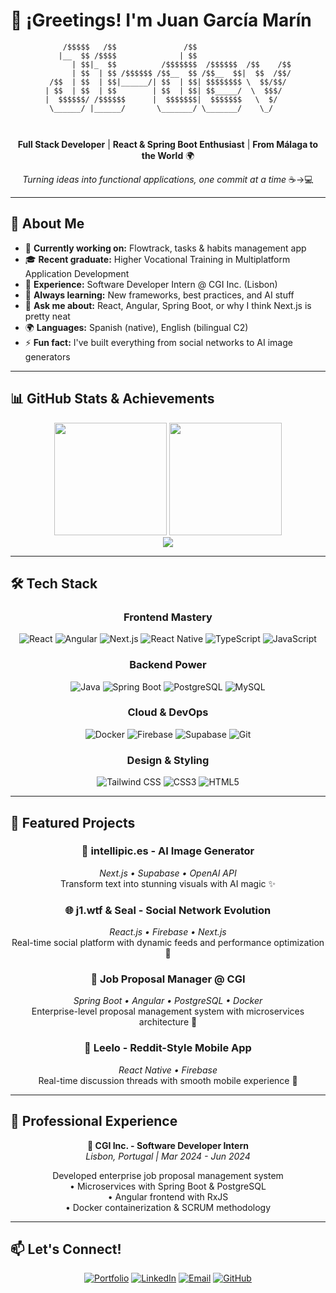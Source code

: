 # 👋 ¡Greetings! I'm Juan García Marín

<div align="center">
  
```
    /$$$$$   /$$               /$$                     
   |__  $$ /$$$$              | $$                     
      | $$|_  $$          /$$$$$$$  /$$$$$$  /$$    /$$
      | $$  | $$ /$$$$$$ /$$__  $$ /$$__  $$|  $$  /$$/
 /$$  | $$  | $$|______/| $$  | $$| $$$$$$$$ \  $$/$$/ 
| $$  | $$  | $$        | $$  | $$| $$_____/  \  $$$/  
|  $$$$$$/ /$$$$$$      |  $$$$$$$|  $$$$$$$   \  $/   
 \______/ |______/       \_______/ \_______/    \_/    
                                                       
                                                       
```

**Full Stack Developer** | **React & Spring Boot Enthusiast** | **From Málaga to the World** 🌍

*Turning ideas into functional applications, one commit at a time* ☕→💻

</div>

---

## 🚀 About Me

- 🔭 **Currently working on:** Flowtrack, tasks & habits management app
- 🎓 **Recent graduate:** Higher Vocational Training in Multiplatform Application Development
- 💼 **Experience:** Software Developer Intern @ CGI Inc. (Lisbon)
- 🌱 **Always learning:** New frameworks, best practices, and AI stuff
- 💬 **Ask me about:** React, Angular, Spring Boot, or why I think Next.js is pretty neat
- 🌍 **Languages:** Spanish (native), English (bilingual C2)
- ⚡ **Fun fact:** I've built everything from social networks to AI image generators

---

## 📊 GitHub Stats & Achievements

<div align="center">
  
<!-- GitHub Stats -->
<img height="180em" src="https://github-readme-stats.vercel.app/api?username=j1-dev&show_icons=true&theme=radical&include_all_commits=true&count_private=true"/>
<img height="180em" src="https://github-readme-stats.vercel.app/api/top-langs/?username=j1-dev&layout=compact&langs_count=8&theme=radical"/>

</div>

<div align="center">

</div>

<div align="center">
  
<!-- Activity Graph -->
<img src="https://github-readme-activity-graph.vercel.app/graph?username=j1-dev&theme=redical&hide_border=true&custom_title=My%20Coding%20Journey"/>

</div>

---

## 🛠️ Tech Stack

<div align="center">

### Frontend Mastery
![React](https://img.shields.io/badge/React-20232A?style=for-the-badge&logo=react&logoColor=61DAFB)
![Angular](https://img.shields.io/badge/Angular-DD0031?style=for-the-badge&logo=angular&logoColor=white)
![Next.js](https://img.shields.io/badge/Next.js-000000?style=for-the-badge&logo=nextdotjs&logoColor=white)
![React Native](https://img.shields.io/badge/React_Native-20232A?style=for-the-badge&logo=react&logoColor=61DAFB)
![TypeScript](https://img.shields.io/badge/TypeScript-007ACC?style=for-the-badge&logo=typescript&logoColor=white)
![JavaScript](https://img.shields.io/badge/JavaScript-F7DF1E?style=for-the-badge&logo=javascript&logoColor=black)

### Backend Power
![Java](https://img.shields.io/badge/Java-ED8B00?style=for-the-badge&logo=openjdk&logoColor=white)
![Spring Boot](https://img.shields.io/badge/Spring_Boot-6DB33F?style=for-the-badge&logo=spring-boot&logoColor=white)
![PostgreSQL](https://img.shields.io/badge/PostgreSQL-316192?style=for-the-badge&logo=postgresql&logoColor=white)
![MySQL](https://img.shields.io/badge/MySQL-005C84?style=for-the-badge&logo=mysql&logoColor=white)

### Cloud & DevOps
![Docker](https://img.shields.io/badge/Docker-2496ED?style=for-the-badge&logo=docker&logoColor=white)
![Firebase](https://img.shields.io/badge/Firebase-FFCA28?style=for-the-badge&logo=firebase&logoColor=black)
![Supabase](https://img.shields.io/badge/Supabase-3ECF8E?style=for-the-badge&logo=supabase&logoColor=white)
![Git](https://img.shields.io/badge/Git-F05032?style=for-the-badge&logo=git&logoColor=white)

### Design & Styling
![Tailwind CSS](https://img.shields.io/badge/Tailwind_CSS-38B2AC?style=for-the-badge&logo=tailwind-css&logoColor=white)
![CSS3](https://img.shields.io/badge/CSS3-1572B6?style=for-the-badge&logo=css3&logoColor=white)
![HTML5](https://img.shields.io/badge/HTML5-E34F26?style=for-the-badge&logo=html5&logoColor=white)

</div>

---

## 🚀 Featured Projects

<div align="center">

### 🎨 **intellipic.es** - AI Image Generator
*Next.js • Supabase • OpenAI API*  
Transform text into stunning visuals with AI magic ✨

### 🌐 **j1.wtf & Seal** - Social Network Evolution
*React.js • Firebase • Next.js*  
Real-time social platform with dynamic feeds and performance optimization 🚀

### 💼 **Job Proposal Manager @ CGI**
*Spring Boot • Angular • PostgreSQL • Docker*  
Enterprise-level proposal management system with microservices architecture 🏢

### 📱 **Leelo** - Reddit-Style Mobile App
*React Native • Firebase*  
Real-time discussion threads with smooth mobile experience 📱

</div>

---

## 💼 Professional Experience

<div align="center">

**🏢 CGI Inc. - Software Developer Intern**  
*Lisbon, Portugal | Mar 2024 - Jun 2024*

Developed enterprise job proposal management system  
• Microservices with Spring Boot & PostgreSQL  
• Angular frontend with RxJS  
• Docker containerization & SCRUM methodology  

</div>

---

## 📫 Let's Connect!

<div align="center">
  
[![Portfolio](https://img.shields.io/badge/Portfolio-000000?style=for-the-badge&logo=About.me&logoColor=white)](https://your-portfolio-url.com)
[![LinkedIn](https://img.shields.io/badge/LinkedIn-0077B5?style=for-the-badge&logo=linkedin&logoColor=white)](https://linkedin.com/in/your-linkedin)
[![Email](https://img.shields.io/badge/Email-D14836?style=for-the-badge&logo=gmail&logoColor=white)](mailto:juan.gm.inc@gmail.com)
[![GitHub](https://img.shields.io/badge/GitHub-100000?style=for-the-badge&logo=github&logoColor=white)](https://github.com/j1-dev)

</div>
